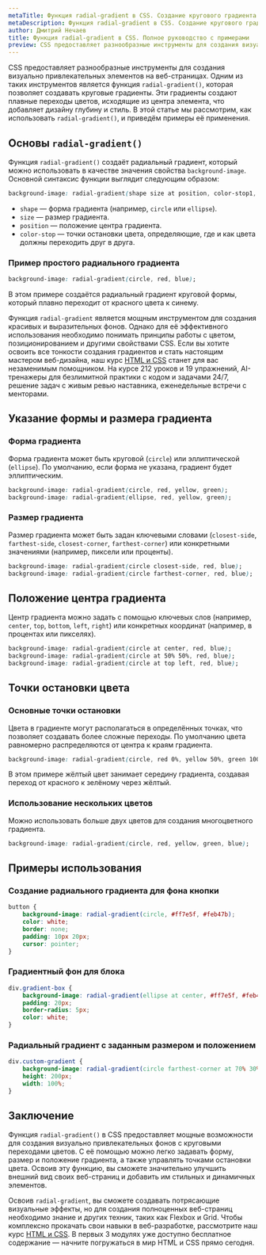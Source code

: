 ```yaml
---
metaTitle: Функция radial-gradient в CSS. Создание кругового градиента
metaDescription: Функция radial-gradient в CSS. Создание кругового градиента
author: Дмитрий Нечаев
title: Функция radial-gradient в CSS. Полное руководство с примерами
preview: CSS предоставляет разнообразные инструменты для создания визуально привлекательных элементов на веб-страницах. Одним из таких инструментов является функция radial-gradient, которая позволяет создавать круговые градиенты.
---
```


CSS предоставляет разнообразные инструменты для создания визуально привлекательных элементов на веб-страницах. Одним из таких инструментов является функция `radial-gradient()`, которая позволяет создавать круговые градиенты. Эти градиенты создают плавные переходы цветов, исходящие из центра элемента, что добавляет дизайну глубину и стиль. В этой статье мы рассмотрим, как использовать `radial-gradient()`, и приведём примеры её применения.

## Основы `radial-gradient()`

Функция `radial-gradient()` создаёт радиальный градиент, который можно использовать в качестве значения свойства `background-image`. Основной синтаксис функции выглядит следующим образом:

```css
background-image: radial-gradient(shape size at position, color-stop1, color-stop2, ...);

```

- `shape` — форма градиента (например, `circle` или `ellipse`).
- `size` — размер градиента.
- `position` — положение центра градиента.
- `color-stop` — точки остановки цвета, определяющие, где и как цвета должны переходить друг в друга.

### Пример простого радиального градиента

```css
background-image: radial-gradient(circle, red, blue);

```

В этом примере создаётся радиальный градиент круговой формы, который плавно переходит от красного цвета к синему.

Функция `radial-gradient` является мощным инструментом для создания красивых и выразительных фонов. Однако для её эффективного использования необходимо понимать принципы работы с цветом, позиционированием и другими свойствами CSS. Если вы хотите освоить все тонкости создания градиентов и стать настоящим мастером веб-дизайна, наш курс [HTML и CSS](https://purpleschool.ru/course/html-css?utm_source=knowledgebase&utm_medium=text&utm_campaign=funktsiia-radial-gradient-v-css-polnoe-rukovodstvo-s-primerami) станет для вас незаменимым помощником. На курсе 212 уроков и 19 упражнений, AI-тренажеры для безлимитной практики с кодом и задачами 24/7, решение задач с живым ревью наставника, еженедельные встречи с менторами.

## Указание формы и размера градиента

### Форма градиента

Форма градиента может быть круговой (`circle`) или эллиптической (`ellipse`). По умолчанию, если форма не указана, градиент будет эллиптическим.

```css
background-image: radial-gradient(circle, red, yellow, green);
background-image: radial-gradient(ellipse, red, yellow, green);

```

### Размер градиента

Размер градиента может быть задан ключевыми словами (`closest-side`, `farthest-side`, `closest-corner`, `farthest-corner`) или конкретными значениями (например, пиксели или проценты).

```css
background-image: radial-gradient(circle closest-side, red, blue);
background-image: radial-gradient(circle farthest-corner, red, blue);

```

## Положение центра градиента

Центр градиента можно задать с помощью ключевых слов (например, `center`, `top`, `bottom`, `left`, `right`) или конкретных координат (например, в процентах или пикселях).

```css
background-image: radial-gradient(circle at center, red, blue);
background-image: radial-gradient(circle at 50% 50%, red, blue);
background-image: radial-gradient(circle at top left, red, blue);

```

## Точки остановки цвета

### Основные точки остановки

Цвета в градиенте могут располагаться в определённых точках, что позволяет создавать более сложные переходы. По умолчанию цвета равномерно распределяются от центра к краям градиента.

```css
background-image: radial-gradient(circle, red 0%, yellow 50%, green 100%);

```

В этом примере жёлтый цвет занимает середину градиента, создавая переход от красного к зелёному через жёлтый.

### Использование нескольких цветов

Можно использовать больше двух цветов для создания многоцветного градиента.

```css
background-image: radial-gradient(circle, red, yellow, green, blue);

```

## Примеры использования

### Создание радиального градиента для фона кнопки

```css
button {
    background-image: radial-gradient(circle, #ff7e5f, #feb47b);
    color: white;
    border: none;
    padding: 10px 20px;
    cursor: pointer;
}

```

### Градиентный фон для блока

```css
div.gradient-box {
    background-image: radial-gradient(ellipse at center, #ff7e5f, #feb47b);
    padding: 20px;
    border-radius: 5px;
    color: white;
}

```

### Радиальный градиент с заданным размером и положением

```css
div.custom-gradient {
    background-image: radial-gradient(circle farthest-corner at 70% 30%, #ff7e5f, #feb47b);
    height: 200px;
    width: 100%;
}

```

## Заключение

Функция `radial-gradient()` в CSS предоставляет мощные возможности для создания визуально привлекательных фонов с круговыми переходами цветов. С её помощью можно легко задавать форму, размер и положение градиента, а также управлять точками остановки цвета. Освоив эту функцию, вы сможете значительно улучшить внешний вид своих веб-страниц и добавить им стильных и динамичных элементов.

Освоив `radial-gradient`, вы сможете создавать потрясающие визуальные эффекты, но для создания полноценных веб-страниц необходимо знание и других техник, таких как Flexbox и Grid. Чтобы комплексно прокачать свои навыки в веб-разработке, рассмотрите наш курс [HTML и CSS](https://purpleschool.ru/course/html-css?utm_source=knowledgebase&utm_medium=text&utm_campaign=funktsiia-radial-gradient-v-css-polnoe-rukovodstvo-s-primerami). В первых 3 модулях уже доступно бесплатное содержание — начните погружаться в мир HTML и CSS прямо сегодня.
